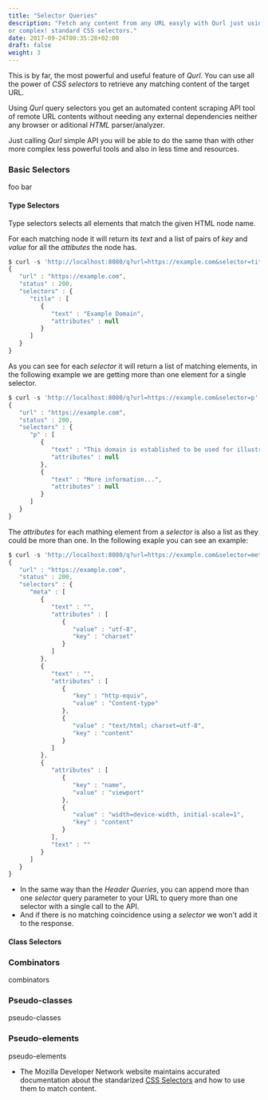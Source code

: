 ```yaml
---
title: "Selector Queries"
description: "Fetch any content from any URL easyly with Qurl just using simple
or complex! standard CSS selectors."
date: 2017-09-24T00:35:28+02:00
draft: false
weight: 3
---
```

This is by far, the most powerful and useful feature of *Qurl*. You can use all
the power of *CSS selectors* to retrieve any matching content of the target
URL.

Using *Qurl* query selectors you get an automated content scraping API tool of
remote URL contents without needing any external dependencies neither any
browser or aditional *HTML* parser/analyzer.

Just calling *Qurl* simple API you will be able to do the same than with other
more complex less powerful tools and also in less time and resources.

### Basic Selectors

foo bar

#### Type Selectors

Type selectors selects all elements that match the given HTML node name.

For each matching node it will return its *text* and a list of pairs of *key* and *value* for all the *attibutes* the node has.

```javascript
$ curl -s 'http://localhost:8080/q?url=https://example.com&selector=title' | json_pp
{
   "url" : "https://example.com",
   "status" : 200,
   "selectors" : {
      "title" : [
         {
            "text" : "Example Domain",
            "attributes" : null
         }
      ]
   }
}
```

As you can see for each *selector* it will return a list of matching elements, in the following example we are getting more than one element for a single selector.

```javascript
$ curl -s 'http://localhost:8080/q?url=https://example.com&selector=p' | json_pp
{
   "url" : "https://example.com",
   "status" : 200,
   "selectors" : {
      "p" : [
         {
            "text" : "This domain is established to be used for illustrative examples in documents. You may use this\n    domain in examples without prior coordination or asking for permission.",
            "attributes" : null
         },
         {
            "text" : "More information...",
            "attributes" : null
         }
      ]
   }
}
```

The *attributes* for each mathing element from a *selector* is also a list as they could be more than one. In the following exaple you can see an example:

```javascript
$ curl -s 'http://localhost:8080/q?url=https://example.com&selector=meta' | json_pp
{
   "url" : "https://example.com",
   "status" : 200,
   "selectors" : {
      "meta" : [
         {
            "text" : "",
            "attributes" : [
               {
                  "value" : "utf-8",
                  "key" : "charset"
               }
            ]
         },
         {
            "text" : "",
            "attributes" : [
               {
                  "key" : "http-equiv",
                  "value" : "Content-type"
               },
               {
                  "value" : "text/html; charset=utf-8",
                  "key" : "content"
               }
            ]
         },
         {
            "attributes" : [
               {
                  "key" : "name",
                  "value" : "viewport"
               },
               {
                  "value" : "width=device-width, initial-scale=1",
                  "key" : "content"
               }
            ],
            "text" : ""
         }
      ]
   }
}
```

- In the same way than the *Header Queries*, you can append more than one *selector* query parameter to your URL to query more than one selector with a single call to the API.
- And if there is no matching coincidence using a *selector* we won't add it to the response.

#### Class Selectors

### Combinators

combinators

### Pseudo-classes

pseudo-classes

### Pseudo-elements

pseudo-elements

- The Mozilla Developer Network website maintains accurated documentation about the standarized [CSS Selectors](https://developer.mozilla.org/en-US/docs/Web/CSS/CSS_Selectors) and how to use them to match content.
